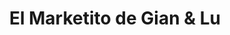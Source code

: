 ---
title: "El Marketito de Gian & Lu"
url: /ate/el-marketito-de-gian-und-lu/
shop: Lebensmittel
---